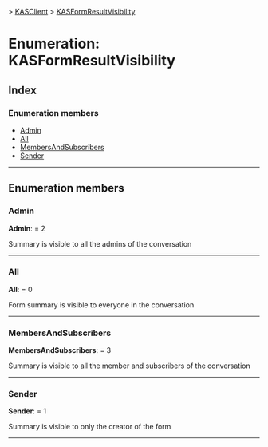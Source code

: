 [](../README.md) > [KASClient](../modules/kasclient.md) > [KASFormResultVisibility](../enums/kasclient.kasformresultvisibility.md)

# Enumeration: KASFormResultVisibility

## Index

### Enumeration members

* [Admin](kasclient.kasformresultvisibility.md#admin)
* [All](kasclient.kasformresultvisibility.md#all)
* [MembersAndSubscribers](kasclient.kasformresultvisibility.md#membersandsubscribers)
* [Sender](kasclient.kasformresultvisibility.md#sender)




---

## Enumeration members

<a id="admin"></a>

###  Admin

**Admin**:  = 2


Summary is visible to all the admins of the conversation


___




<a id="all"></a>

###  All

**All**:  = 0


Form summary is visible to everyone in the conversation


___




<a id="membersandsubscribers"></a>

###  MembersAndSubscribers

**MembersAndSubscribers**:  = 3


Summary is visible to all the member and subscribers of the conversation


___




<a id="sender"></a>

###  Sender

**Sender**:  = 1


Summary is visible to only the creator of the form


___





